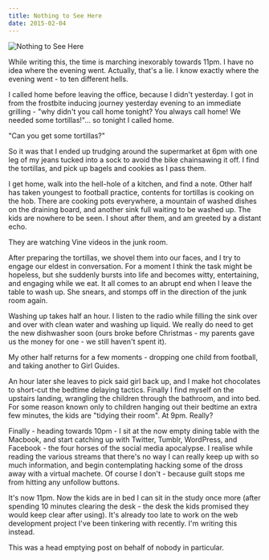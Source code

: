 ```yaml
---
title: Nothing to See Here
date: 2015-02-04
---
```


![Nothing to See Here](https://source.unsplash.com/FHnnjk1Yj7Y/1600x900)

While writing this, the time is marching inexorably towards 11pm. I have no idea where the evening went. Actually, that's a lie. I know exactly where the evening went - to ten different hells.

I called home before leaving the office, because I didn't yesterday. I got in from the frostbite inducing journey yesterday evening to an immediate grilling - "why didn't you call home tonight? You always call home! We needed some tortillas!"... so tonight I called home.

"Can you get some tortillas?"

So it was that I ended up trudging around the supermarket at 6pm with one leg of my jeans tucked into a sock to avoid the bike chainsawing it off. I find the tortillas, and pick up bagels and cookies as I pass them.

I get home, walk into the hell-hole of a kitchen, and find a note. Other half has taken youngest to football practice, contents for tortillas is cooking on the hob. There are cooking pots everywhere, a mountain of washed dishes on the draining board, and another sink full waiting to be washed up. The kids are nowhere to be seen. I shout after them, and am greeted by a distant echo.

They are watching Vine videos in the junk room.

After preparing the tortillas, we shovel them into our faces, and I try to engage our eldest in conversation. For a moment I think the task might be hopeless, but she suddenly bursts into life and becomes witty, entertaining, and engaging while we eat. It all comes to an abrupt end when I leave the table to wash up. She snears, and stomps off in the direction of the junk room again.

Washing up takes half an hour. I listen to the radio while filling the sink over and over with clean water and washing up liquid. We really do need to get the new dishwasher soon (ours broke before Christmas - my parents gave us the money for one - we still haven't spent it).

My other half returns for a few moments - dropping one child from football, and taking another to Girl Guides.

An hour later she leaves to pick said girl back up, and I make hot chocolates to short-cut the bedtime delaying tactics. Finally I find myself on the upstairs landing, wrangling the children through the bathroom, and into bed. For some reason known only to children hanging out their bedtime an extra few minutes, the kids are "tidying their room". At 9pm. Really?

Finally - heading towards 10pm - I sit at the now empty dining table with the Macbook, and start catching up with Twitter, Tumblr, WordPress, and Facebook - the four horses of the social media apocalypse. I realise while reading the various streams that there's no way I can really keep up with so much information, and begin contemplating hacking some of the dross away with a virtual machete. Of course I don't - because guilt stops me from hitting any unfollow buttons.

It's now 11pm. Now the kids are in bed I can sit in the study once more (after spending 10 minutes clearing the desk - the desk the kids promised they would keep clear after using). It's already too late to work on the web development project I've been tinkering with recently. I'm writing this instead.

This was a head emptying post on behalf of nobody in particular.